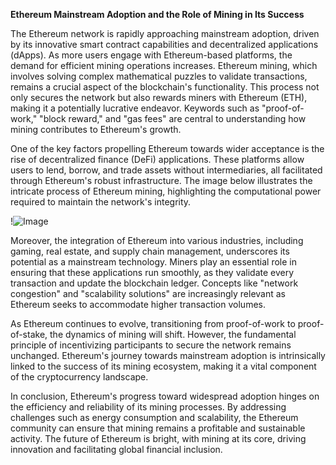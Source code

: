 **Ethereum Mainstream Adoption and the Role of Mining in Its Success**

The Ethereum network is rapidly approaching mainstream adoption, driven by its innovative smart contract capabilities and decentralized applications (dApps). As more users engage with Ethereum-based platforms, the demand for efficient mining operations increases. Ethereum mining, which involves solving complex mathematical puzzles to validate transactions, remains a crucial aspect of the blockchain's functionality. This process not only secures the network but also rewards miners with Ethereum (ETH), making it a potentially lucrative endeavor. Keywords such as "proof-of-work," "block reward," and "gas fees" are central to understanding how mining contributes to Ethereum's growth.

One of the key factors propelling Ethereum towards wider acceptance is the rise of decentralized finance (DeFi) applications. These platforms allow users to lend, borrow, and trade assets without intermediaries, all facilitated through Ethereum's robust infrastructure. The image below illustrates the intricate process of Ethereum mining, highlighting the computational power required to maintain the network's integrity. 

!![Image](https://github.com/user-attachments/assets/3be06921-4469-491d-bd37-5f14c53422b7)

Moreover, the integration of Ethereum into various industries, including gaming, real estate, and supply chain management, underscores its potential as a mainstream technology. Miners play an essential role in ensuring that these applications run smoothly, as they validate every transaction and update the blockchain ledger. Concepts like "network congestion" and "scalability solutions" are increasingly relevant as Ethereum seeks to accommodate higher transaction volumes.

As Ethereum continues to evolve, transitioning from proof-of-work to proof-of-stake, the dynamics of mining will shift. However, the fundamental principle of incentivizing participants to secure the network remains unchanged. Ethereum's journey towards mainstream adoption is intrinsically linked to the success of its mining ecosystem, making it a vital component of the cryptocurrency landscape.

In conclusion, Ethereum's progress toward widespread adoption hinges on the efficiency and reliability of its mining processes. By addressing challenges such as energy consumption and scalability, the Ethereum community can ensure that mining remains a profitable and sustainable activity. The future of Ethereum is bright, with mining at its core, driving innovation and facilitating global financial inclusion.